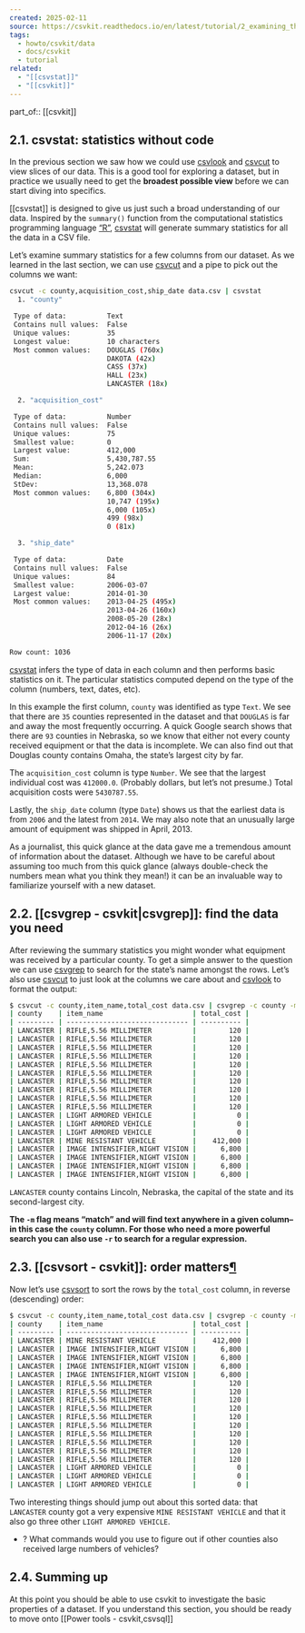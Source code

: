```yaml
---
created: 2025-02-11
source: https://csvkit.readthedocs.io/en/latest/tutorial/2_examining_the_data.html
tags:
  - howto/csvkit/data
  - docs/csvkit
  - tutorial
related:
  - "[[csvstat]]"
  - "[[csvkit]]"
---
```

part_of:: [[csvkit]]
## 2.1. csvstat: statistics without code

In the previous section we saw how we could use [csvlook](https://csvkit.readthedocs.io/en/latest/scripts/csvlook.html) and [csvcut](https://csvkit.readthedocs.io/en/latest/scripts/csvcut.html) to view slices of our data. This is a good tool for exploring a dataset, but in practice we usually need to get the **broadest possible view** before we can start diving into specifics.

[[csvstat]] is designed to give us just such a broad understanding of our data. Inspired by the `summary()` function from the computational statistics programming language [“R”](https://www.r-project.org/), [csvstat](https://csvkit.readthedocs.io/en/latest/scripts/csvstat.html) will generate summary statistics for all the data in a CSV file.

Let’s examine summary statistics for a few columns from our dataset. As we learned in the last section, we can use [csvcut](https://csvkit.readthedocs.io/en/latest/scripts/csvcut.html) and a pipe to pick out the columns we want:

```bash
csvcut -c county,acquisition_cost,ship_date data.csv | csvstat
  1. "county"

 Type of data:          Text
 Contains null values:  False
 Unique values:         35
 Longest value:         10 characters
 Most common values:    DOUGLAS (760x)
                        DAKOTA (42x)
                        CASS (37x)
                        HALL (23x)
                        LANCASTER (18x)

  2. "acquisition_cost"

 Type of data:          Number
 Contains null values:  False
 Unique values:         75
 Smallest value:        0
 Largest value:         412,000
 Sum:                   5,430,787.55
 Mean:                  5,242.073
 Median:                6,000
 StDev:                 13,368.078
 Most common values:    6,800 (304x)
                        10,747 (195x)
                        6,000 (105x)
                        499 (98x)
                        0 (81x)

  3. "ship_date"

 Type of data:          Date
 Contains null values:  False
 Unique values:         84
 Smallest value:        2006-03-07
 Largest value:         2014-01-30
 Most common values:    2013-04-25 (495x)
                        2013-04-26 (160x)
                        2008-05-20 (28x)
                        2012-04-16 (26x)
                        2006-11-17 (20x)

Row count: 1036
```

[csvstat](https://csvkit.readthedocs.io/en/latest/scripts/csvstat.html) infers the type of data in each column and then performs basic statistics on it. The particular statistics computed depend on the type of the column (numbers, text, dates, etc).

In this example the first column, `county` was identified as type `Text`. We see that there are `35` counties represented in the dataset and that `DOUGLAS` is far and away the most frequently occurring. A quick Google search shows that there are `93` counties in Nebraska, so we know that either not every county received equipment or that the data is incomplete. We can also find out that Douglas county contains Omaha, the state’s largest city by far.

The `acquisition_cost` column is type `Number`. We see that the largest individual cost was `412000.0`. (Probably dollars, but let’s not presume.) Total acquisition costs were `5430787.55`.

Lastly, the `ship_date` column (type `Date`) shows us that the earliest data is from `2006` and the latest from `2014`. We may also note that an unusually large amount of equipment was shipped in April, 2013.

As a journalist, this quick glance at the data gave me a tremendous amount of information about the dataset. Although we have to be careful about assuming too much from this quick glance (always double-check the numbers mean what you think they mean!) it can be an invaluable way to familiarize yourself with a new dataset.

## 2.2. [[csvgrep - csvkit|csvgrep]]: find the data you need

After reviewing the summary statistics you might wonder what equipment was received by a particular county. To get a simple answer to the question we can use [csvgrep](https://csvkit.readthedocs.io/en/latest/scripts/csvgrep.html) to search for the state’s name amongst the rows. 
Let’s also use [csvcut](https://csvkit.readthedocs.io/en/latest/scripts/csvcut.html) to just look at the columns we care about and [csvlook](https://csvkit.readthedocs.io/en/latest/scripts/csvlook.html) to format the output:

```bash
$ csvcut -c county,item_name,total_cost data.csv | csvgrep -c county -m LANCASTER | csvlook
| county    | item_name                      | total_cost |
| --------- | ------------------------------ | ---------- |
| LANCASTER | RIFLE,5.56 MILLIMETER          |        120 |
| LANCASTER | RIFLE,5.56 MILLIMETER          |        120 |
| LANCASTER | RIFLE,5.56 MILLIMETER          |        120 |
| LANCASTER | RIFLE,5.56 MILLIMETER          |        120 |
| LANCASTER | RIFLE,5.56 MILLIMETER          |        120 |
| LANCASTER | RIFLE,5.56 MILLIMETER          |        120 |
| LANCASTER | RIFLE,5.56 MILLIMETER          |        120 |
| LANCASTER | RIFLE,5.56 MILLIMETER          |        120 |
| LANCASTER | RIFLE,5.56 MILLIMETER          |        120 |
| LANCASTER | RIFLE,5.56 MILLIMETER          |        120 |
| LANCASTER | LIGHT ARMORED VEHICLE          |          0 |
| LANCASTER | LIGHT ARMORED VEHICLE          |          0 |
| LANCASTER | LIGHT ARMORED VEHICLE          |          0 |
| LANCASTER | MINE RESISTANT VEHICLE         |    412,000 |
| LANCASTER | IMAGE INTENSIFIER,NIGHT VISION |      6,800 |
| LANCASTER | IMAGE INTENSIFIER,NIGHT VISION |      6,800 |
| LANCASTER | IMAGE INTENSIFIER,NIGHT VISION |      6,800 |
| LANCASTER | IMAGE INTENSIFIER,NIGHT VISION |      6,800 |
```

`LANCASTER` county contains Lincoln, Nebraska, the capital of the state and its second-largest city. 

**The `-m` flag means “match” and will find text anywhere in a given column–in this case the `county` column. For those who need a more powerful search you can also use `-r` to search for a regular expression.**

## 2.3. [[csvsort - csvkit]]: order matters[¶](https://csvkit.readthedocs.io/en/latest/tutorial/#csvsort-order-matters "Link to this heading")

Now let’s use [csvsort](https://csvkit.readthedocs.io/en/latest/scripts/csvsort.html) to sort the rows by the `total_cost` column, in reverse (descending) order:

```bash
$ csvcut -c county,item_name,total_cost data.csv | csvgrep -c county -m LANCASTER | csvsort -c total_cost -r | csvlook
| county    | item_name                      | total_cost |
| --------- | ------------------------------ | ---------- |
| LANCASTER | MINE RESISTANT VEHICLE         |    412,000 |
| LANCASTER | IMAGE INTENSIFIER,NIGHT VISION |      6,800 |
| LANCASTER | IMAGE INTENSIFIER,NIGHT VISION |      6,800 |
| LANCASTER | IMAGE INTENSIFIER,NIGHT VISION |      6,800 |
| LANCASTER | IMAGE INTENSIFIER,NIGHT VISION |      6,800 |
| LANCASTER | RIFLE,5.56 MILLIMETER          |        120 |
| LANCASTER | RIFLE,5.56 MILLIMETER          |        120 |
| LANCASTER | RIFLE,5.56 MILLIMETER          |        120 |
| LANCASTER | RIFLE,5.56 MILLIMETER          |        120 |
| LANCASTER | RIFLE,5.56 MILLIMETER          |        120 |
| LANCASTER | RIFLE,5.56 MILLIMETER          |        120 |
| LANCASTER | RIFLE,5.56 MILLIMETER          |        120 |
| LANCASTER | RIFLE,5.56 MILLIMETER          |        120 |
| LANCASTER | RIFLE,5.56 MILLIMETER          |        120 |
| LANCASTER | RIFLE,5.56 MILLIMETER          |        120 |
| LANCASTER | LIGHT ARMORED VEHICLE          |          0 |
| LANCASTER | LIGHT ARMORED VEHICLE          |          0 |
| LANCASTER | LIGHT ARMORED VEHICLE          |          0 |
```

Two interesting things should jump out about this sorted data: that `LANCASTER` county got a very expensive `MINE RESISTANT VEHICLE` and that it also go three other `LIGHT ARMORED VEHICLE`.

- ? What commands would you use to figure out if other counties also received large numbers of vehicles?

## 2.4. Summing up

At this point you should be able to use csvkit to investigate the basic properties of a dataset. If you understand this section, you should be ready to move onto [[Power tools - csvkit,csvsql]]